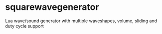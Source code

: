 # squarewavegenerator
Lua wave/sound generator with multiple waveshapes, volume, sliding and duty cycle support
